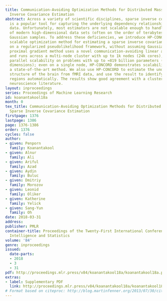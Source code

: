 ```yaml
---
title: Communication-Avoiding Optimization Methods for Distributed Massive-Scale Sparse
  Inverse Covariance Estimation
abstract: Across a variety of scientific disciplines, sparse inverse covariance estimation
  is a popular tool for capturing the underlying dependency relationships in multivariate
  data. Unfortunately, most estimators are not scalable enough to handle the sizes
  of modern high-dimensional data sets (often on the order of terabytes), and assume
  Gaussian samples. To address these deficiencies, we introduce HP-CONCORD, a highly
  scalable optimization method for estimating a sparse inverse covariance matrix based
  on a regularized pseudolikelihood framework, without assuming Gaussianity. Our parallel
  proximal gradient method uses a novel communication-avoiding linear algebra algorithm
  and runs across a multi-node cluster with up to 1k nodes (24k cores), achieving
  parallel scalability on problems with up to ≈819 billion parameters (1.28 million
  dimensions); even on a single node, HP-CONCORD demonstrates scalability, outperforming
  a state-of-the-art method. We also use HP-CONCORD to estimate the underlying dependency
  structure of the brain from fMRI data, and use the result to identify functional
  regions automatically. The results show good agreement with a clustering from the
  neuroscience literature.
layout: inproceedings
series: Proceedings of Machine Learning Research
id: koanantakool18a
month: 0
tex_title: Communication-Avoiding Optimization Methods for Distributed Massive-Scale
  Sparse Inverse Covariance Estimation
firstpage: 1376
lastpage: 1386
page: 1376-1386
order: 1376
cycles: false
author:
- given: Penporn
  family: Koanantakool
- given: Alnur
  family: Ali
- given: Ariful
  family: Azad
- given: Aydin
  family: Buluc
- given: Dmitriy
  family: Morozov
- given: Leonid
  family: Oliker
- given: Katherine
  family: Yelick
- given: Sang-Yun
  family: Oh
date: 2018-03-31
address: 
publisher: PMLR
container-title: Proceedings of the Twenty-First International Conference on Artificial
  Intelligence and Statistics
volume: '84'
genre: inproceedings
issued:
  date-parts:
  - 2018
  - 3
  - 31
pdf: http://proceedings.mlr.press/v84/koanantakool18a/koanantakool18a.pdf
extras:
- label: Supplementary PDF
  link: http://proceedings.mlr.press/v84/koanantakool18a/koanantakool18a-supp.pdf
# Format based on citeproc: http://blog.martinfenner.org/2013/07/30/citeproc-yaml-for-bibliographies/
---
```

